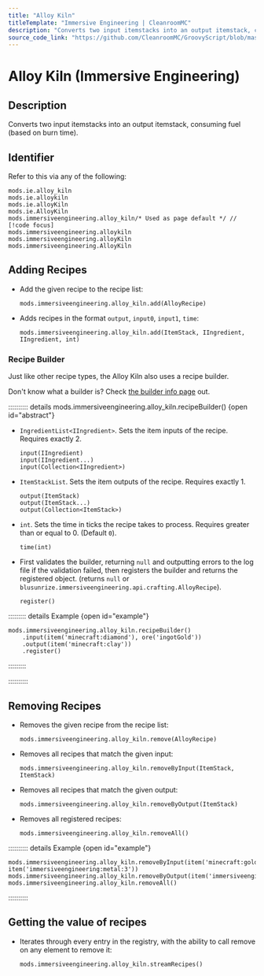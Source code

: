 ```yaml
---
title: "Alloy Kiln"
titleTemplate: "Immersive Engineering | CleanroomMC"
description: "Converts two input itemstacks into an output itemstack, consuming fuel (based on burn time)."
source_code_link: "https://github.com/CleanroomMC/GroovyScript/blob/master/src/main/java/com/cleanroommc/groovyscript/compat/mods/immersiveengineering/AlloyKiln.java"
---
```


# Alloy Kiln (Immersive Engineering)

## Description

Converts two input itemstacks into an output itemstack, consuming fuel (based on burn time).

## Identifier

Refer to this via any of the following:

```groovy:no-line-numbers {5}
mods.ie.alloy_kiln
mods.ie.alloykiln
mods.ie.alloyKiln
mods.ie.AlloyKiln
mods.immersiveengineering.alloy_kiln/* Used as page default */ // [!code focus]
mods.immersiveengineering.alloykiln
mods.immersiveengineering.alloyKiln
mods.immersiveengineering.AlloyKiln
```


## Adding Recipes

- Add the given recipe to the recipe list:

    ```groovy:no-line-numbers
    mods.immersiveengineering.alloy_kiln.add(AlloyRecipe)
    ```

- Adds recipes in the format `output`, `input0`, `input1`, `time`:

    ```groovy:no-line-numbers
    mods.immersiveengineering.alloy_kiln.add(ItemStack, IIngredient, IIngredient, int)
    ```


### Recipe Builder

Just like other recipe types, the Alloy Kiln also uses a recipe builder.

Don't know what a builder is? Check [the builder info page](../../getting_started/builder.md) out.

:::::::::: details mods.immersiveengineering.alloy_kiln.recipeBuilder() {open id="abstract"}
- `IngredientList<IIngredient>`. Sets the item inputs of the recipe. Requires exactly 2.

    ```groovy:no-line-numbers
    input(IIngredient)
    input(IIngredient...)
    input(Collection<IIngredient>)
    ```

- `ItemStackList`. Sets the item outputs of the recipe. Requires exactly 1.

    ```groovy:no-line-numbers
    output(ItemStack)
    output(ItemStack...)
    output(Collection<ItemStack>)
    ```

- `int`. Sets the time in ticks the recipe takes to process. Requires greater than or equal to 0. (Default `0`).

    ```groovy:no-line-numbers
    time(int)
    ```

- First validates the builder, returning `null` and outputting errors to the log file if the validation failed, then registers the builder and returns the registered object. (returns `null` or `blusunrize.immersiveengineering.api.crafting.AlloyRecipe`).

    ```groovy:no-line-numbers
    register()
    ```

::::::::: details Example {open id="example"}
```groovy:no-line-numbers
mods.immersiveengineering.alloy_kiln.recipeBuilder()
    .input(item('minecraft:diamond'), ore('ingotGold'))
    .output(item('minecraft:clay'))
    .register()
```

:::::::::

::::::::::

## Removing Recipes

- Removes the given recipe from the recipe list:

    ```groovy:no-line-numbers
    mods.immersiveengineering.alloy_kiln.remove(AlloyRecipe)
    ```

- Removes all recipes that match the given input:

    ```groovy:no-line-numbers
    mods.immersiveengineering.alloy_kiln.removeByInput(ItemStack, ItemStack)
    ```

- Removes all recipes that match the given output:

    ```groovy:no-line-numbers
    mods.immersiveengineering.alloy_kiln.removeByOutput(ItemStack)
    ```

- Removes all registered recipes:

    ```groovy:no-line-numbers
    mods.immersiveengineering.alloy_kiln.removeAll()
    ```

:::::::::: details Example {open id="example"}
```groovy:no-line-numbers
mods.immersiveengineering.alloy_kiln.removeByInput(item('minecraft:gold_ingot'), item('immersiveengineering:metal:3'))
mods.immersiveengineering.alloy_kiln.removeByOutput(item('immersiveengineering:metal:6'))
mods.immersiveengineering.alloy_kiln.removeAll()
```

::::::::::

## Getting the value of recipes

- Iterates through every entry in the registry, with the ability to call remove on any element to remove it:

    ```groovy:no-line-numbers
    mods.immersiveengineering.alloy_kiln.streamRecipes()
    ```

